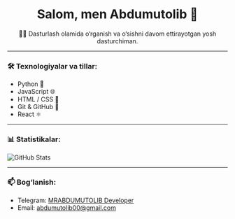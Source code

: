 <h1 align="center">Salom, men Abdumutolib 👋</h1>
<p align="center">
  👨‍💻 Dasturlash olamida o‘rganish va o‘sishni davom ettirayotgan yosh dasturchiman.
</p>

---

### 🛠️ Texnologiyalar va tillar:
- Python 🐍
- JavaScript 🌐
- HTML / CSS 🎨
- Git & GitHub 🧠
- React ⚛

---

### 📊 Statistikalar:

![GitHub Stats](https://github-readme-stats.vercel.app/api?username=abdumutolib-404&show_icons=true&theme=radical)

---

### 📫 Bog‘lanish:
- Telegram: [MRABDUMUTOLIB Developer](https://t.me/mrabdumutolib_dev)
- Email: abdumutolib00@gmail.com
